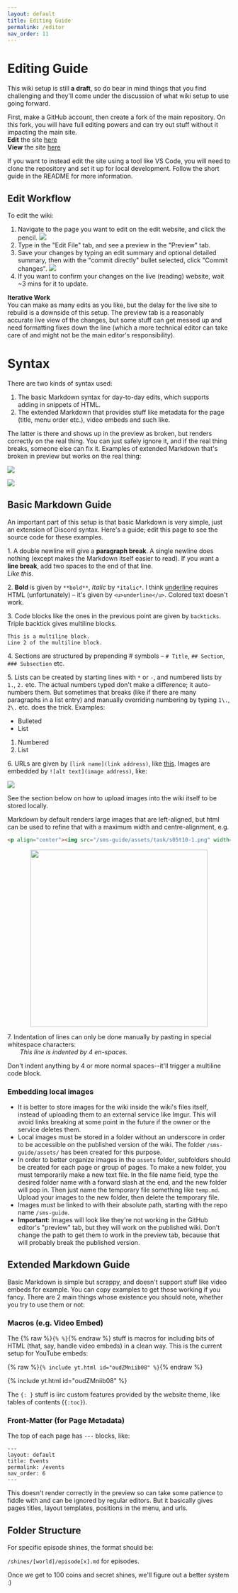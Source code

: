 ```yaml
---
layout: default
title: Editing Guide
permalink: /editor
nav_order: 11
---
```


# Editing Guide

This wiki setup is still **a draft**, so do bear in mind things that you find challenging and they'll come under the discussion of what wiki setup to use going forward.

First, make a GitHub account, then create a fork of the main repository. On this fork, you will have full editing powers and can try out stuff without it impacting the main site.  
**Edit** the site [here](https://github.com/smscommunity/sms-guide/)  
**View** the site [here](https://smscommunity.github.io/sms-guide/)  

If you want to instead edit the site using a tool like VS Code, you will need to clone the repository and set it up for local development. Follow the short guide in the README for more information.

## Edit Workflow
To edit the wiki:
1. Navigate to the page you want to edit on the edit website, and click the pencil.
![](https://cdn.discordapp.com/attachments/529145099003887618/963155220144214026/unknown.png)
2. Type in the "Edit File" tab, and see a preview in the "Preview" tab.
3. Save your changes by typing an edit summary and optional detailed summary, then with the "commit directly" bullet selected, click "Commit changes".
![](https://cdn.discordapp.com/attachments/529145099003887618/963155961336442990/unknown.png)
4. If you want to confirm your changes on the live (reading) website, wait ~3 mins for it to update.

**Iterative Work**  
You can make as many edits as you like, but the delay for the live site to rebuild is a downside of this setup. The preview tab is a reasonably accurate live view of the changes, but some stuff can get messed up and need formatting fixes down the line (which a more technical editor can take care of and might not be the main editor's responsibility).

# Syntax

There are two kinds of syntax used:
1. The basic Markdown syntax for day-to-day edits, which supports adding in snippets of HTML.
2. The extended Markdown that provides stuff like metadata for the page (title, menu order etc.), video embeds and such like.

The latter is there and shows up in the preview as broken, but renders correctly on the real thing. You can just safely ignore it, and if the real thing breaks, someone else can fix it. Examples of extended Markdown that's broken in preview but works on the real thing:

![](https://cdn.discordapp.com/attachments/529145099003887618/963158324155674644/unknown.png)

![](https://cdn.discordapp.com/attachments/529145099003887618/963158545140969532/unknown.png)

## Basic Markdown Guide
An important part of this setup is that basic Markdown is very simple, just an extension of Discord syntax. Here's a guide; edit this page to see the source code for these examples.

1\. A double newline will give a **paragraph break**. A single newline does nothing (except makes the Markdown itself easier to read). If you want a **line break**, add two spaces to the end of that line.  
*Like this.*

2\. **Bold** is given by `**bold**`, *Italic* by `*italic*`. I think <u>underline</u> requires HTML (unfortunately) – it's given by `<u>underline</u>`. Colored text doesn't work.

3\. Code blocks like the ones in the previous point are given by ``backticks``. Triple backtick gives multiline blocks.

```
This is a multiline block.
Line 2 of the multiline block.
```

4\. Sections are structured by prepending # symbols – `# Title`, `## Section`, `### Subsection` etc.

5\. Lists can be created by starting lines with `*` or `-`, and numbered lists by `1.`, `2.` etc. The actual numbers typed don't make a difference; it auto-numbers them. But sometimes that breaks (like if there are many paragraphs in a list entry) and manually overriding numbering by typing `1\.`, `2\.` etc. does the trick. Examples:

- Bulleted
- List

1. Numbered
2. List

6\. URLs are given by `[link name](link address)`, like [this](https://www.speedrun.com/sms). Images are embedded by `![alt text](image address)`, like:

![](/sms-guide/assets/task/s05t10-1.png)

See the section below on how to upload images into the wiki itself to be stored locally.  

Markdown by default renders large images that are left-aligned, but html can be used to refine that with a maximum width and centre-alignment, e.g.

```html
<p align="center"><img src="/sms-guide/assets/task/s05t10-1.png" width="400"></p>
```

<p align="center"><img src="/sms-guide/assets/task/s05t10-1.png" width="400"></p>

7\. Indentation of lines can only be done manually by pasting in special whitespace characters:  
    *This line is indented by 4 en-spaces.*

Don't indent anything by 4 or more normal spaces--it'll trigger a multiline code block.

### Embedding local images
- It is better to store images for the wiki inside the wiki's files itself, instead of uploading them to an external service like Imgur. This will avoid links breaking at some point in the future if the owner or the service deletes them.  
- Local images must be stored in a folder without an underscore in order to be accessible on the published version of the wiki. The folder `/sms-guide/assets/` has been created for this purpose.  
- In order to better organize images in the `assets` folder, subfolders should be created for each page or group of pages. To make a new folder, you must temporarily make a new text file. In the file name field, type the desired folder name with a forward slash at the end, and the new folder will pop in. Then just name the temporary file something like `temp.md`. Upload your images to the new folder, then delete the temporary file.  
- Images must be linked to with their absolute path, starting with the repo name `/sms-guide`.  
- **Important**: Images will look like they're not working in the GitHub editor's "preview" tab, but they will work on the published wiki. Don't change the path to get them to work in the preview tab, because that will probably break the published version.  


## Extended Markdown Guide
Basic Markdown is simple but scrappy, and doesn't support stuff like video embeds for example. You can copy examples to get those working if you fancy. There are 2 main things whose existence you should note, whether you try to use them or not:

### Macros (e.g. Video Embed)

The {% raw %}`{% %}`{% endraw %} stuff is macros for including bits of HTML (that, say, handle video embeds) in a clean way. This is the current setup for YouTube embeds:

{% raw %}`{% include yt.html id="oudZMniib08" %}`{% endraw %}

{% include yt.html id="oudZMniib08" %}

The `{: }` stuff is iirc custom features provided by the website theme, like tables of contents (`{:toc}`).

### Front-Matter (for Page Metadata)

The top of each page has `---` blocks, like:

```
---
layout: default
title: Events
permalink: /events
nav_order: 6
---
```

This doesn't render correctly in the preview so can take some patience to fiddle with and can be ignored by regular editors. But it basically gives pages titles, layout templates, positions in the menu, and urls.

## Folder Structure

For specific episode shines, the format should be:

`/shines/[world]/episode[x].md` for episodes.

Once we get to 100 coins and secret shines, we'll figure out a better system :)
